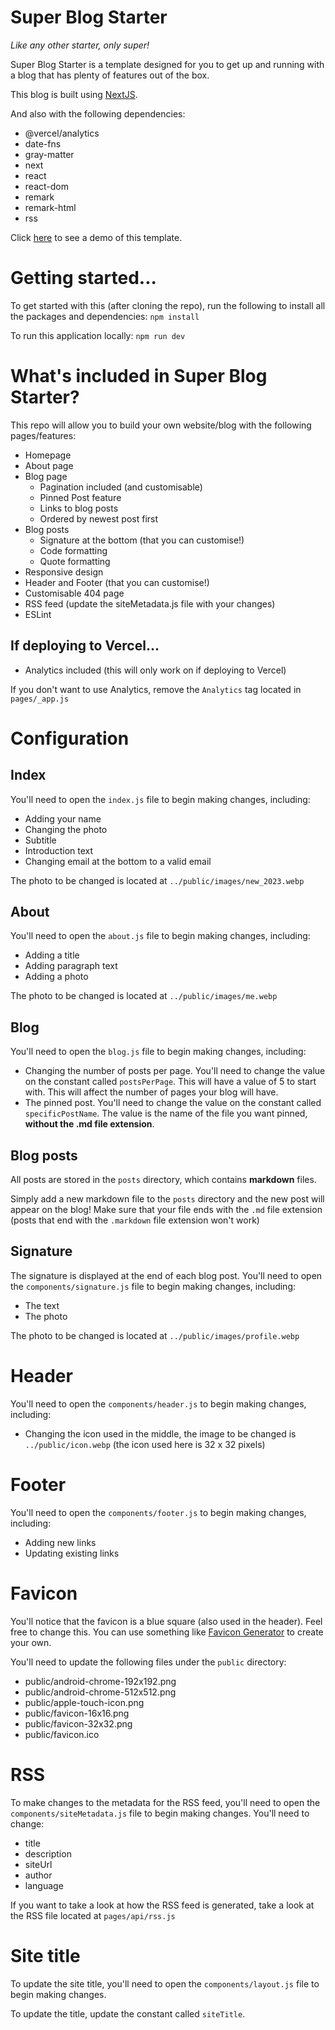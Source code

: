 # Super Blog Starter
_Like any other starter, only super!_

Super Blog Starter is a template designed for you to get up and running with a blog that has plenty of features out of the box.

This blog is built using [NextJS](https://nextjs.org/).

And also with the following dependencies:
- @vercel/analytics
- date-fns
- gray-matter
- next
- react
- react-dom
- remark
- remark-html
- rss

Click [here](https://super-blog-starter.vercel.app/) to see a demo of this template.

# Getting started...

To get started with this (after cloning the repo), run the following to install all the packages and dependencies:
`npm install`

To run this application locally:
`npm run dev`

# What's included in Super Blog Starter?

This repo will allow you to build your own website/blog with the following pages/features:
- Homepage
- About page
- Blog page
    - Pagination included (and customisable)
    - Pinned Post feature
    - Links to blog posts
    - Ordered by newest post first
- Blog posts
    - Signature at the bottom (that you can customise!)
    - Code formatting
    - Quote formatting
- Responsive design
- Header and Footer (that you can customise!)
- Customisable 404 page
- RSS feed (update the siteMetadata.js file with your changes)
- ESLint

## If deploying to Vercel...
- Analytics included (this will only work on if deploying to Vercel)

If you don't want to use Analytics, remove the `Analytics` tag located in `pages/_app.js`

# Configuration
## Index
You'll need to open the `index.js` file to begin making changes, including:
- Adding your name
- Changing the photo
- Subtitle
- Introduction text
- Changing email at the bottom to a valid email

The photo to be changed is located at `../public/images/new_2023.webp`

## About
You'll need to open the `about.js` file to begin making changes, including:
- Adding a title
- Adding paragraph text
- Adding a photo

The photo to be changed is located at `../public/images/me.webp`

## Blog
You'll need to open the `blog.js` file to begin making changes, including:
- Changing the number of posts per page. You'll need to change the value on the constant called `postsPerPage`. This will have a value of 5 to start with. This will affect the number of pages your blog will have.
- The pinned post. You'll need to change the value on the constant called `specificPostName`. The value is the name of the file you want pinned, __without the .md file extension__.

## Blog posts
All posts are stored in the `posts` directory, which contains __markdown__ files.

Simply add a new markdown file to the `posts` directory and the new post will appear on the blog! Make sure that your file ends with the `.md` file extension (posts that end with the `.markdown` file extension won't work)

## Signature
The signature is displayed at the end of each blog post. You'll need to open the `components/signature.js` file to begin making changes, including:
- The text
- The photo

The photo to be changed is located at `../public/images/profile.webp`

# Header
You'll need to open the `components/header.js` to begin making changes, including:
- Changing the icon used in the middle, the image to be changed is `../public/icon.webp` (the icon used here is 32 x 32 pixels)

# Footer
You'll need to open the `components/footer.js` to begin making changes, including:
- Adding new links
- Updating existing links

# Favicon
You'll notice that the favicon is a blue square (also used in the header). Feel free to change this.
You can use something like [Favicon Generator](https://favicon.io/favicon-generator/) to create your own.

You'll need to update the following files under the `public` directory:
- public/android-chrome-192x192.png
- public/android-chrome-512x512.png
- public/apple-touch-icon.png
- public/favicon-16x16.png
- public/favicon-32x32.png
- public/favicon.ico

# RSS
To make changes to the metadata for the RSS feed, you'll need to open the `components/siteMetadata.js` file to begin making changes.
You'll need to change:
- title
- description
- siteUrl
- author
- language

If you want to take a look at how the RSS feed is generated, take a look at the RSS file located at `pages/api/rss.js`

# Site title
To update the site title, you'll need to open the `components/layout.js` file to begin making changes.

To update the title, update the constant called `siteTitle`.